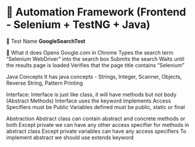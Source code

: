 # 🚀 Automation Framework (Frontend - Selenium + TestNG + Java)

📌 Test Name
**GoogleSearchTest**

📖 What it does
Opens Google.com in Chrome
Types the search term “Selenium WebDriver” into the search box
Submits the search
Waits until the results page is loaded
Verifies that the page title contains “Selenium”

Java Concepts
It has java concepts -  Strings, Integer, Scanner, Objects, Reverse String, Pattern Printing

Interface:
Interface is just like class, it will have methods but not body (Abstract Methods)
Interface uses the keyword implements 
Access Specifiers must be Public 
Variables defined must be public, static or final

Abstraction
Abstract class can contain abstract and concrete methods or both
Except private we can have any other access specifier for methods in abstract class
Except private variables can have any access specifiers 
To implement abstract we should use extends keyword



